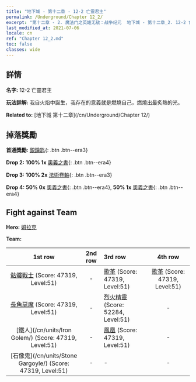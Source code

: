 ```yaml
---
title: "地下城 - 第十二章 - 12-2 亡靈君主"
permalink: /Underground/Chapter 12_2/
excerpt: "第十二章 - 2. 魔法门之英雄无敌：战争纪元  地下城 - 第十二章_2. 12-2 亡靈君主"
last_modified_at: 2021-07-06
locale: cn
ref: "Chapter 12_2.md"
toc: false
classes: wide
---
```


## 詳情

 **名字:** 12-2 亡靈君主

 **玩法詳解:**       我自火焰中誕生，我存在的意義就是燃燒自己，燃燒出最炙熱的光。

 **Related to:** [地下城 第十二章](/cn/Underground/Chapter 12/)

## 掉落獎勵

 **首通獎勵:** [銀鑰匙](/cn/Items/con_693/){: .btn .btn--era3}

 **Drop 2:** **100% 1x** [奧義之書](/cn/Items/mat_53/){: .btn .btn--era4}

 **Drop 3:** **100% 2x** [法術卷軸](/cn/Items/con_694/){: .btn .btn--era3}

 **Drop 4:** **50% 0x** [奧義之書](/cn/Items/mat_46/){: .btn .btn--era4}, **50% 1x** [奧義之書](/cn/Items/mat_46/){: .btn .btn--era4}


## Fight against Team
 **Hero:** [姆拉克](/cn/heroes/Mullich/)

 **Team:**


  | 1st row | 2nd row | 3rd row | 4th row |
  |:----:|:----:|:----|:----:|
  | [骷髏戰士](/cn/units/Skeleton/) (Score: 47319, Level:51)  | - | [歌革](/cn/units/Gog/) (Score: 47319, Level:51)  | [歌革](/cn/units/Gog/) (Score: 47319, Level:51)  |
  | [長角惡魔](/cn/units/Demon/) (Score: 47319, Level:51)  | - | [烈火精靈](/cn/units/Efreeti/) (Score: 52284, Level:51)  | - |
  | [鐵人](/cn/units/Iron Golem/) (Score: 47319, Level:51)  | - | [鳳凰](/cn/units/Firebird/) (Score: 47319, Level:51)  | - |
  | [石像鬼](/cn/units/Stone Gargoyle/) (Score: 47319, Level:51)  | - | - | - |



